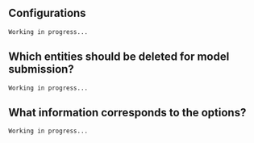 ## Configurations

```
Working in progress...
```

## Which entities should be deleted for model submission?

```
Working in progress...
```

## What information corresponds to the options?

```
Working in progress...
```


